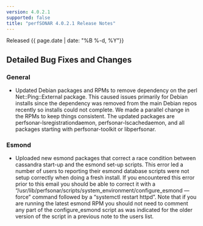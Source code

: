 ```yaml
---
version: 4.0.2.1
supported: false
title: "perfSONAR 4.0.2.1 Release Notes"
---
```


Released {{ page.date | date: "%B %-d, %Y"}}


Detailed Bug Fixes and Changes
------------------------------

### General

-   Updated Debian packages and RPMs to remove dependency on the perl
    Net::Ping::External package. This caused issues primarily for Debian
    installs since the dependency was removed from the main Debian repos
    recently so installs could not complete. We made a parallel change
    in the RPMs to keep things consistent. The updated packages are
    perfsonar-lsregistrationdaemon, perfsonar-lscachedaemon, and all
    packages starting with perfsonar-toolkit or libperfsonar.

### Esmond

-   Uploaded new esmond packages that correct a race condition between
    cassandra start-up and the esmond set-up scripts. This error led a
    number of users to reporting their esmond database scripts were not
    setup correctly when doing a fresh install. If you encountered this
    error prior to this email you should be able to correct it with a
    “/usr/lib/perfsonar/scripts/system\_environment/configure\_esmond
    —force” command followed by a “systemctl restart httpd”. Note that
    if you are running the latest esmond RPM you should not need to
    comment any part of the configure\_esmond script as was indicated
    for the older version of the script in a previous note to the users
    list.
